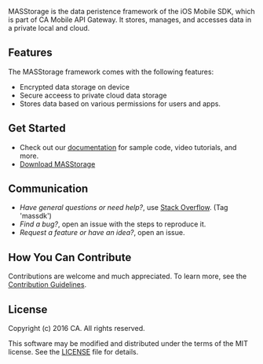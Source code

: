 MASStorage is the data peristence framework of the iOS Mobile SDK, which is part of CA Mobile API Gateway. It stores, manages, and accesses data in a private local and cloud.

## Features

The MASStorage framework comes with the following features:

- Encrypted data storage on device
- Secure acceess to private cloud data storage
- Stores data based on various permissions for users and apps.

## Get Started

- Check out our [documentation][docs] for sample code, video tutorials, and more.
- [Download MASStorage][download] 


## Communication

- *Have general questions or need help?*, use [Stack Overflow][StackOverflow]. (Tag 'massdk')
- *Find a bug?*, open an issue with the steps to reproduce it.
- *Request a feature or have an idea?*, open an issue.

## How You Can Contribute

Contributions are welcome and much appreciated. To learn more, see the [Contribution Guidelines][contributing].


## License

Copyright (c) 2016 CA. All rights reserved.

This software may be modified and distributed under the terms
of the MIT license. See the [LICENSE][license-link] file for details.


[mas.ca.com]: http://mas.ca.com/
[get-started]: http://mas.ca.com/get-started/
[docs]: http://mas.ca.com/docs/
[blog]: http://mas.ca.com/blog/
[videos]: https://www.ca.com/us/developers/mas/videos.html
[StackOverflow]: http://stackoverflow.com/questions/tagged/massdk
[download]: https://github.com/CAAPIM/iOS-MAS-Storage/archive/master.zip
[contributing]: https://github.com/CAAPIM/iOS-MAS-Storage/blob/develop/CONTRIBUTING.md
[license-link]: /LICENSE


